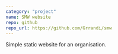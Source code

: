 ```yaml
---
category: "project"
name: SMW website
repo: github
repo_url: https://github.com/Grrandi/smw
---
```


Simple static website for an organisation.
